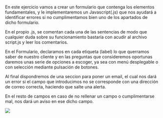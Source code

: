 En este ejercicio vamos a crear un formulario que contenga los elementos fundamentales, y le implementaremos un Javascript(.js) que nos ayudará a identificar errores si no cumplimentamos bien uno de los apartados de dicho formulario.

En el propio .js, se comentan cada una de las sentencias de modo que cualquier duda sobre su funcionamiento bastaría con acudir al archivo script.js y leer los comentarios.

En el Formulario, declaramos en cada etiqueta (label) lo que querramos saber de nuestro cliente y en las preguntas que consideremos oportunas daremos unas serie de opciones a escoger, ya sea con menú desplegable o con selección mediante pulsación de botones.

Al final dispondremos de una seccion para poner un email, el cual nos dará un error si el campo que introducimos no se corresponde con una dirección de correo correcta, haciendo que salte una alerta.

En el resto de campos en caso de no rellenar un campo o cumplimentarse mal, nos dará un aviso en ese dicho campo.

<img src="https://user-images.githubusercontent.com/89069423/143451303-976a7a32-0bc6-4adf-8b83-c0e814d3e1d7.png"/>


